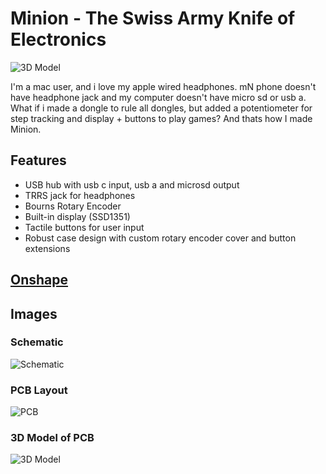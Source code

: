 # Minion - The Swiss Army Knife of Electronics

![3D Model](https://hc-cdn.hel1.your-objectstorage.com/s/v3/ddc9b073b89978e576745281e2fb7670e6e68546_image.png)

I'm a mac user, and i love my apple wired headphones.
mN phone doesn't have headphone jack and my computer doesn't have micro sd or usb a.
What if i made a dongle to rule all dongles, but added a potentiometer for step tracking and display + buttons to play games? And thats how I made Minion.

## Features

- USB hub with usb c input, usb a and microsd output
- TRRS jack for headphones
- Bourns Rotary Encoder
- Built-in display (SSD1351)
- Tactile buttons for user input
- Robust case design with custom rotary encoder cover and button extensions

## [Onshape](https://cad.onshape.com/documents/3528835cd7c24f4fa682b200/w/cef528dd0bdfad9cc29e4192/e/ba726118fc6deb21c1d0aa06?renderMode=0&uiState=683c8a64ca486b08201f4fa6)

## Images

### Schematic
![Schematic](https://hc-cdn.hel1.your-objectstorage.com/s/v3/4f7edc6c865a033d955f0e833476297b9d971f6d_image.png)

### PCB Layout
![PCB](https://hc-cdn.hel1.your-objectstorage.com/s/v3/abb8c879044bfb603b5cfa63cd2cb812842a38ee_image.png)

### 3D Model of PCB

![3D Model](https://hc-cdn.hel1.your-objectstorage.com/s/v3/a3e5a36b0a3a1a052b08f823445a314d70fd6cf2_image.png)

